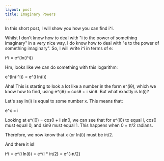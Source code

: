 ```yaml
---
layout: post
title: Imaginary Powers
---
```


In this short post, I will show you how you can find i^i.

Whilst I don't know how to deal with "i to the power of something imaginary" in a very nice way, I do know how to deal with "e to the power of something imaginary". So, I will write i^i in terms of e:

i^i = e^(ln(i^i))

Hm, looks like we can do something with this logarithm:

e^(ln(i^i)) = e^(i ln(i))

Aha! This is starting to look a lot like a number in the form e^(iθ), which we know how to find, using e^(iθ) = cosθ + i sinθ. But what exactly is ln(i)?

Let's say ln(i) is equal to some number x. This means that:

e^x = i

Looking at e^(iθ) = cosθ + i sinθ, we can see that for e^(iθ) to equal i, cosθ must equal 0, and sinθ must equal 1. This happens when 0 = π/2 radians.

Therefore, we now know that x (or ln(i)) must be iπ/2. 

And there it is! 

i^i = e^(i ln(i))
 = e^(i * iπ/2)
 = e^(-π/2)
